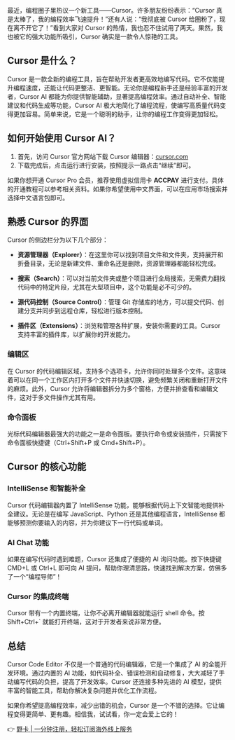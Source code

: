 最近，编程圈子里热议一个新工具——Cursor。许多朋友纷纷表示：“Cursor 真是太棒了，我的编程效率飞速提升！”还有人说：“我彻底被 Cursor 给圈粉了，现在离不开它了！”看到大家对 Cursor 的热情，我也忍不住试用了两天。果然，我也被它的强大功能所吸引，Cursor 确实是一款令人惊艳的工具。

## Cursor 是什么？

Cursor 是一款全新的编程工具，旨在帮助开发者更高效地编写代码。它不仅能提升编程速度，还能让代码更整洁、更智能。无论你是编程新手还是经验丰富的开发者，Cursor AI 都能为你提供智能辅助，显著提高编程效率。通过自动补全、智能建议和代码生成等功能，Cursor AI 极大地简化了编程流程，使编写高质量代码变得更加容易。简单来说，它是一个聪明的助手，让你的编程工作变得更加轻松。

## 如何开始使用 Cursor AI？

1. 首先，访问 Cursor 官方网站下载 Cursor 编辑器：[cursor.com](https://bit.ly/bewildcard)
2. 下载完成后，点击运行进行安装，按照提示一路点击“继续”即可。

如果你想开通 Cursor Pro 会员，推荐使用虚拟信用卡 **ACCPAY** 进行支付。具体的开通教程可以参考相关资料。如果你希望使用中文界面，可以在应用市场搜索并选择中文语言包即可。

## 熟悉 Cursor 的界面

Cursor 的侧边栏分为以下几个部分：

- **资源管理器（Explorer）**：在这里你可以找到项目文件和文件夹，支持展开和折叠目录，无论是新建文件、重命名还是删除，资源管理器都能轻松完成。
  
- **搜索（Search）**：可以对当前文件夹或整个项目进行全局搜索，无需费力翻找代码中的特定片段，尤其在大型项目中，这个功能是必不可少的。
  
- **源代码控制（Source Control）**：管理 Git 存储库的地方，可以提交代码、创建分支并同步到远程仓库，轻松进行版本控制。
  
- **插件区（Extensions）**：浏览和管理各种扩展，安装你需要的工具。Cursor 支持丰富的插件库，以扩展你的开发能力。

### 编辑区

在 Cursor 的代码编辑区域，支持多个选项卡，允许你同时处理多个文件。这意味着可以在同一个工作区内打开多个文件并快速切换，避免频繁关闭和重新打开文件的麻烦。此外，Cursor 允许将编辑器拆分为多个窗格，方便并排查看和编辑文件，这对于多文件操作尤其有用。

### 命令面板

光标代码编辑器最强大的功能之一是命令面板。要执行命令或安装插件，只需按下命令面板快捷键（Ctrl+Shift+P 或 Cmd+Shift+P）。

## Cursor 的核心功能

### IntelliSense 和智能补全

Cursor 代码编辑器内置了 IntelliSense 功能，能够根据代码上下文智能地提供补全建议。无论是在编写 JavaScript、Python 还是其他编程语言，IntelliSense 都能够预测你要输入的内容，并为你建议下一行代码或单词。

### AI Chat 功能

如果在编写代码时遇到难题，Cursor 还集成了便捷的 AI 询问功能。按下快捷键 CMD+L 或 Ctrl+L 即可向 AI 提问，帮助你理清思路，快速找到解决方案，仿佛多了一个“编程导师”！

### Cursor 的集成终端

Cursor 带有一个内置终端，让你不必离开编辑器就能运行 shell 命令。按 Shift+Ctrl+` 就能打开终端，这对于开发者来说非常方便。

## 总结

Cursor Code Editor 不仅是一个普通的代码编辑器，它是一个集成了 AI 的全能开发环境。通过内置的 AI 功能，如代码补全、错误检测和自动修复，大大减轻了手动编写代码的负担，提高了开发效率。Cursor 还连接多种先进的 AI 模型，提供丰富的智能工具，帮助你解决复杂问题并优化工作流程。

如果你希望提高编程效率，减少出错的机会，Cursor 是一个不错的选择。它让编程变得更简单、更有趣。相信我，试试看，你一定会爱上它的！

👉 [野卡 | 一分钟注册，轻松订阅海外线上服务](https://bit.ly/bewildcard)